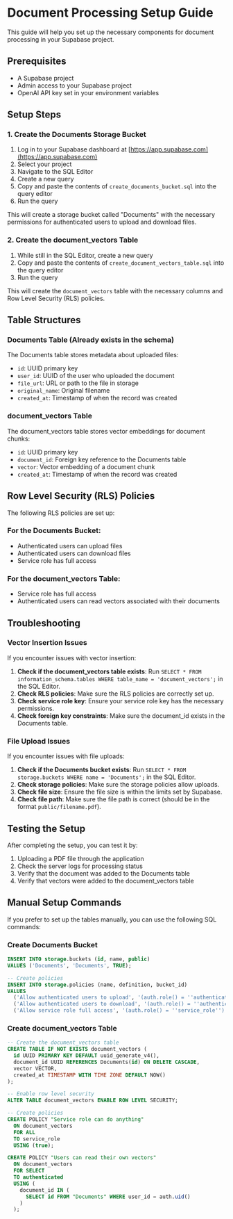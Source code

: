 # Document Processing Setup Guide

This guide will help you set up the necessary components for document processing in your Supabase project.

## Prerequisites

- A Supabase project
- Admin access to your Supabase project
- OpenAI API key set in your environment variables

## Setup Steps

### 1. Create the Documents Storage Bucket

1. Log in to your Supabase dashboard at [https://app.supabase.com](https://app.supabase.com)
2. Select your project
3. Navigate to the SQL Editor
4. Create a new query
5. Copy and paste the contents of `create_documents_bucket.sql` into the query editor
6. Run the query

This will create a storage bucket called "Documents" with the necessary permissions for authenticated users to upload and download files.

### 2. Create the document_vectors Table

1. While still in the SQL Editor, create a new query
2. Copy and paste the contents of `create_document_vectors_table.sql` into the query editor
3. Run the query

This will create the `document_vectors` table with the necessary columns and Row Level Security (RLS) policies.

## Table Structures

### Documents Table (Already exists in the schema)

The Documents table stores metadata about uploaded files:

- `id`: UUID primary key
- `user_id`: UUID of the user who uploaded the document
- `file_url`: URL or path to the file in storage
- `original_name`: Original filename
- `created_at`: Timestamp of when the record was created

### document_vectors Table

The document_vectors table stores vector embeddings for document chunks:

- `id`: UUID primary key
- `document_id`: Foreign key reference to the Documents table
- `vector`: Vector embedding of a document chunk
- `created_at`: Timestamp of when the record was created

## Row Level Security (RLS) Policies

The following RLS policies are set up:

### For the Documents Bucket:
- Authenticated users can upload files
- Authenticated users can download files
- Service role has full access

### For the document_vectors Table:
- Service role has full access
- Authenticated users can read vectors associated with their documents

## Troubleshooting

### Vector Insertion Issues

If you encounter issues with vector insertion:

1. **Check if the document_vectors table exists**: Run `SELECT * FROM information_schema.tables WHERE table_name = 'document_vectors';` in the SQL Editor.
2. **Check RLS policies**: Make sure the RLS policies are correctly set up.
3. **Check service role key**: Ensure your service role key has the necessary permissions.
4. **Check foreign key constraints**: Make sure the document_id exists in the Documents table.

### File Upload Issues

If you encounter issues with file uploads:

1. **Check if the Documents bucket exists**: Run `SELECT * FROM storage.buckets WHERE name = 'Documents';` in the SQL Editor.
2. **Check storage policies**: Make sure the storage policies allow uploads.
3. **Check file size**: Ensure the file size is within the limits set by Supabase.
4. **Check file path**: Make sure the file path is correct (should be in the format `public/filename.pdf`).

## Testing the Setup

After completing the setup, you can test it by:

1. Uploading a PDF file through the application
2. Check the server logs for processing status
3. Verify that the document was added to the Documents table
4. Verify that vectors were added to the document_vectors table

## Manual Setup Commands

If you prefer to set up the tables manually, you can use the following SQL commands:

### Create Documents Bucket

```sql
INSERT INTO storage.buckets (id, name, public)
VALUES ('Documents', 'Documents', TRUE);

-- Create policies
INSERT INTO storage.policies (name, definition, bucket_id)
VALUES 
  ('Allow authenticated users to upload', '(auth.role() = ''authenticated'')', 'Documents'),
  ('Allow authenticated users to download', '(auth.role() = ''authenticated'')', 'Documents'),
  ('Allow service role full access', '(auth.role() = ''service_role'')', 'Documents');
```

### Create document_vectors Table

```sql
-- Create the document_vectors table
CREATE TABLE IF NOT EXISTS document_vectors (
  id UUID PRIMARY KEY DEFAULT uuid_generate_v4(),
  document_id UUID REFERENCES Documents(id) ON DELETE CASCADE,
  vector VECTOR,
  created_at TIMESTAMP WITH TIME ZONE DEFAULT NOW()
);

-- Enable row level security
ALTER TABLE document_vectors ENABLE ROW LEVEL SECURITY;

-- Create policies
CREATE POLICY "Service role can do anything" 
  ON document_vectors 
  FOR ALL 
  TO service_role 
  USING (true);

CREATE POLICY "Users can read their own vectors" 
  ON document_vectors 
  FOR SELECT 
  TO authenticated 
  USING (
    document_id IN (
      SELECT id FROM "Documents" WHERE user_id = auth.uid()
    )
  );
``` 